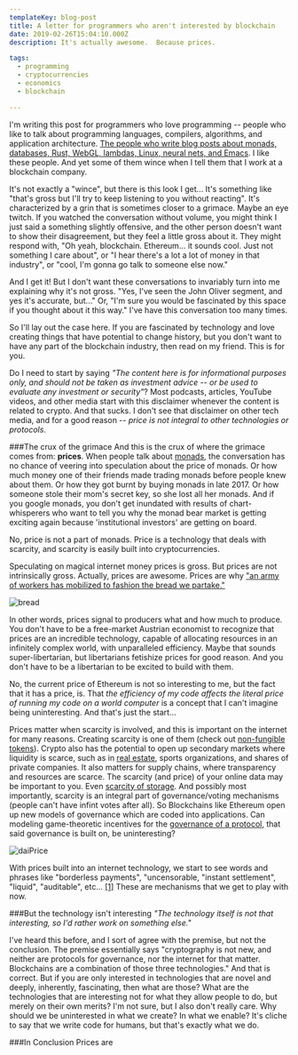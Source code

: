 ```yaml
---
templateKey: blog-post
title: A letter for programmers who aren't interested by blockchain
date: 2019-02-26T15:04:10.000Z
description: It's actually awesome.  Because prices.

tags:
  - programming
  - cryptocurrencies
  - economics
  - blockchain

---
```


I'm writing this post for programmers who love programming -- people who like to talk about programming languages, compilers, algorithms, and application architecture.  [The people who write blog posts about monads, databases, Rust, WebGL, lambdas, Linux, neural nets, and Emacs](https://joy.recurse.com/).  I like these people.  And yet some of them wince when I tell them that I work at a blockchain company.

It's not exactly a "wince", but there is this look I get... It's something like "that's gross but I'll try to keep listening to you without reacting".  It's characterized by a grin that is sometimes closer to a grimace.  Maybe an eye twitch.  If you watched the conversation without volume, you might think I just said a something slightly offensive, and the other person doesn't want to show their disagreement, but they feel a little gross about it.  They might respond with, "Oh yeah, blockchain.  Ethereum... it sounds cool.  Just not something I care about", or "I hear there's a lot a lot of money in that industry", or "cool, I'm gonna go talk to someone else now."

And I get it!  But I don't want these conversations to invariably turn into me explaining why it's not gross.  "Yes, I've seen the John Oliver segment, and yes it's accurate, but..."  Or, "I'm sure you would be fascinated by this space if you thought about it this way."  I've have this conversation too many times.

So I'll lay out the case here.  If you are fascinated by technology and love creating things that have potential to change history, but you don't want to have any part of the blockchain industry, then read on my friend.  This is for you.

Do I need to start by saying *"The content here is for informational purposes only, and should not be taken as investment advice -- or be used to evaluate any investment or security"*?  Most podcasts, articles, YouTube videos, and other media start with this disclaimer whenever the content is related to crypto.  And that sucks.  I don't see that disclaimer on other tech media, and for a good reason -- *price is not integral to other technologies or protocols*.

###The crux of the grimace
And this is the crux of where the grimace comes from: **prices**.  When people talk about [monads](https://en.wikipedia.org/wiki/Monad_(functional_programming)), the conversation has no chance of veering into speculation about the price of monads.  Or how much money one of their friends made trading monads before people knew about them.  Or how they got burnt by buying monads in late 2017.  Or how someone stole their mom's secret key, so she lost all her monads.  And if you google monads, you don't get inundated with results of chart-whisperers who want to tell you why the monad bear market is getting exciting again because 'institutional investors' are getting on board. 

No, price is not a part of monads.  Price is a technology that deals with scarcity, and scarcity is easily built into cryptocurrencies.

Speculating on magical internet money prices is gross.  But prices are not intrinsically gross.  Actually, prices are awesome.  Prices are why ["an army of workers has mobilized to fashion the bread we partake."](https://wonderfulloaf.org/)  

![bread](/img/bread.jpg)

In other words, prices signal to producers what and how much to produce.  You don't have to be a free-market Austrian economist to recognize that prices are an incredible technology, capable of allocating resources in an infinitely complex world, with unparalleled efficiency.  Maybe that sounds super-libertarian, but libertarians fetishize prices for good reason.  And you don't have to be a libertarian to be excited to build with them.

No, the current price of Ethereum is not so interesting to me, but the fact that it has a price, is.  That *the efficiency of my code affects the literal price of running my code on a world computer* is a concept that I can't imagine being uninteresting.  And that's just the start...

Prices matter when scarcity is involved, and this is important on the internet for many reasons.  Creating scarcity is one of them (check out [non-fungible tokens](https://en.wikipedia.org/wiki/Non-fungible_token)).  Crypto also has the potential to open up secondary markets where liquidity is scarce, such as in [real estate](https://meridio.co), sports organizations, and shares of private companies.  It also matters for supply chains, where transparency and resources are scarce.  The scarcity (and price) of your online data may be important to you.  Even [scarcity of storage](https://filecoin.io/).  And possibly most importantly, scarcity is an integral part of governance/voting mechanisms (people can't have infint votes after all).  So Blockchains like Ethereum open up new models of governance which are coded into applications.  Can modeling game-theoretic incentives for the [governance of a protocol](https://vitalik.ca/general/2017/12/17/voting.html), that said governance is built on, be uninteresting?

![daiPrice](/img/dai_price.png)

With prices built into an internet technology, we start to see words and phrases like "borderless payments", "uncensorable, "instant settlement", "liquid", "auditable", etc... [[1]](https://medium.com/wyre-capital/why-you-should-care-about-crypto-finance-61078b18f70d)  These are mechanisms that we get to play with now.

###But the technology isn't interesting
*"The technology itself is not that interesting, so I'd rather work on something else."*

I've heard this before, and I sort of agree with the premise, but not the conclusion.  The premise essentially says "cryptography is not new, and neither are protocols for governance, nor the internet for that matter.  Blockchains are a combination of those three technologies."  And that is correct.  But if you are only interested in technologies that are novel and deeply, inherently, fascinating, then what are those?  What are the technologies that are interesting not for what they allow people to do, but merely on their own merits?  I'm not sure, but I also don't really care.  Why should we be uninterested in what we create?  In what we enable?  It's cliche to say that we write code for humans, but that's exactly what we do.

###In Conclusion
Prices are 